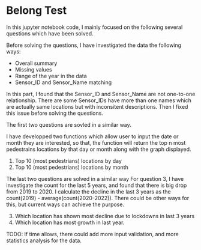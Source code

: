 # Belong Test

In this jupyter notebook code, I mainly focused on the following several questions which have been solved.

Before solving the questions, I have investigated the data the following ways:
- Overall summary
- Missing values
- Range of the year in the data
- Sensor_ID and Sensor_Name matching

In this part, I found that the Sensor_ID and Sensor_Name are not one-to-one relationship. There are some Sensor_IDs have more than one names which are actually same locations but with inconsitent descriptions. Then I fixed this issue before solving the questions.

The first two questions are sovled in a similar way.

I have developped two functions which allow user to input the date or month they are interested, so that, the function will return the top n most pedestrains locations by that day or month along with the graph displayed.

1. Top 10 (most pedestrians) locations by day
2. Top 10 (most pedestrians) locations by month


The last two questions are solved in a similar way
For question 3, I have investigate the count for the last 5 years, and found that there is big drop from 2019 to 2020. I calculate the decline in the last 3 years as the count(2019) - average(count(2020-2022)). There could be other ways for this, but current ways can achieve the purpose. 

3. Which location has shown most decline due to lockdowns in last 3 years
4. Which location has most growth in last year.

TODO:
If time allows, there could add more input validation, and more statistics analysis for the data. 